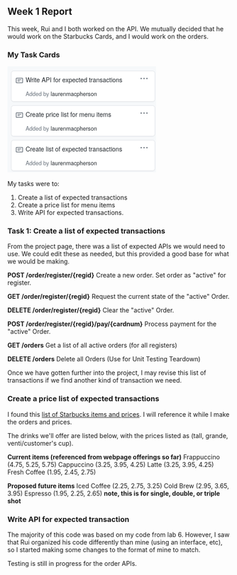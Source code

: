 ## Week 1 Report ##

This week, Rui and I both worked on the API. We mutually decided that he would work on the Starbucks Cards, and I would work on the orders. 


### My Task Cards ###

![My task cards this week](images/Week1_cards.png)

My tasks were to: 
1. Create a list of expected transactions 
2. Create a price list for menu items 
3. Write API for expected transactions. 

### Task 1: Create a list of expected transactions ###

From the project page, there was a list of expected APIs we would need to use. We could edit these as needed, but this provided a good base for what we would be making. 

**POST    /order/register/{regid}**
Create a new order. Set order as "active" for register.

**GET     /order/register/{regid}**
 Request the current state of the "active" Order.

**DELETE  /order/register/{regid}**
Clear the "active" Order.

**POST    /order/register/{regid}/pay/{cardnum}**
Process payment for the "active" Order. 

**GET     /orders**
Get a list of all active orders (for all registers)

**DELETE     /orders**
Delete all Orders (Use for Unit Testing Teardown)

Once we have gotten further into the project, I may revise this list of transactions if we find another kind of transaction we need. 

### Create a price list of expected transactions ###

I found this [list of Starbucks items and prices](https://www.fastfoodprice.com/menu/starbucks-prices/). I will reference it while I make the orders and prices. 

The drinks we'll offer are listed below, with the prices listed as (tall, grande, venti/customer's cup). 

**Current items (referenced from webpage offerings so far)**
Frappuccino (4.75, 5.25, 5.75)
Cappuccino (3.25, 3.95, 4.25)
Latte (3.25, 3.95, 4.25)
Fresh Coffee (1.95, 2.45, 2.75) 


**Proposed future items**
Iced Coffee (2.25, 2.75, 3.25) 
Cold Brew (2.95, 3.65, 3.95)
Espresso (1.95, 2.25, 2.65) **note, this is for single, double, or triple shot**

### Write API for expected transaction ### 

The majority of this code was based on my code from lab 6. However, I saw that Rui organized his code differently than mine (using an interface, etc), so I started making some changes to the format of mine to match. 

Testing is still in progress for the order APIs. 
